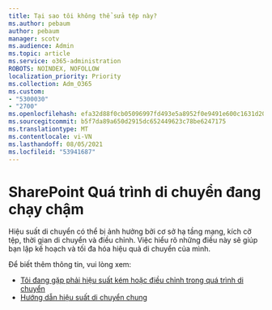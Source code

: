 ```yaml
---
title: Tại sao tôi không thể sửa tệp này?
ms.author: pebaum
author: pebaum
manager: scotv
ms.audience: Admin
ms.topic: article
ms.service: o365-administration
ROBOTS: NOINDEX, NOFOLLOW
localization_priority: Priority
ms.collection: Adm_O365
ms.custom:
- "5300030"
- "2700"
ms.openlocfilehash: efa32d88f0cb05096997fd493e5a8952f0e9491e600c1631d206c304f0f39f0e
ms.sourcegitcommit: b5f7da89a650d2915dc652449623c78be6247175
ms.translationtype: MT
ms.contentlocale: vi-VN
ms.lasthandoff: 08/05/2021
ms.locfileid: "53941687"
---
```

# <a name="sharepoint-migration-is-running-slowly"></a>SharePoint Quá trình di chuyển đang chạy chậm

Hiệu suất di chuyển có thể bị ảnh hưởng bởi cơ sở hạ tầng mạng, kích cỡ tệp, thời gian di chuyển và điều chỉnh. Việc hiểu rõ những điều này sẽ giúp bạn lập kế hoạch và tối đa hóa hiệu quả di chuyển của mình.

Để biết thêm thông tin, vui lòng xem:

- [Tôi đang gặp phải hiệu suất kém hoặc điều chỉnh trong quá trình di chuyển](https://docs.microsoft.com/sharepointmigration/sharepoint-online-and-onedrive-migration-speed#faq-and-troubleshooting)
- [Hướng dẫn hiệu suất di chuyển chung](https://docs.microsoft.com/sharepointmigration/sharepoint-online-and-onedrive-migration-speed)
